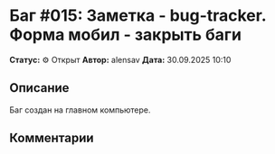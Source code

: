 # Баг #015: Заметка - bug-tracker. Форма мобил - закрыть баги

**Статус:** ⚙️ Открыт
**Автор:** alensav
**Дата:** 30.09.2025 10:10

## Описание
Баг создан на главном компьютере.

## Комментарии

